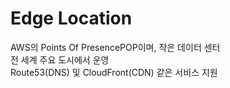 # Edge Location

AWS의 Points Of PresencePOP이며, 작은 데이터 센터  
전 세계 주요 도시에서 운영  
Route53(DNS) 및 CloudFront(CDN) 같은 서비스 지원
